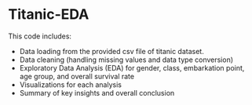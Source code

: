 # Titanic-EDA

This code includes:

- Data loading from the provided csv file of titanic dataset.
- Data cleaning (handling missing values and data type conversion)
- Exploratory Data Analysis (EDA) for gender, class, embarkation point, age group, and overall survival rate
- Visualizations for each analysis
- Summary of key insights and overall conclusion

